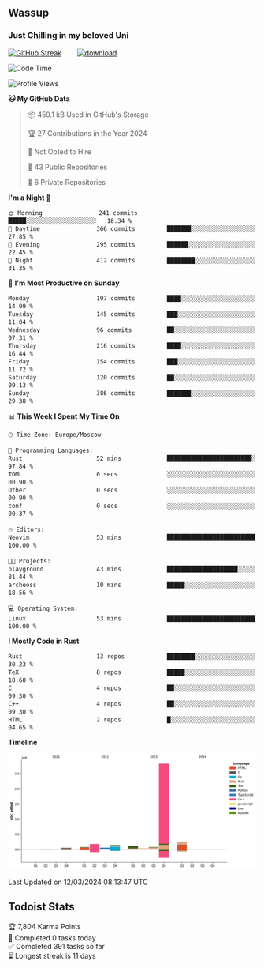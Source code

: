 ## Wassup 
### Just Chilling in my beloved Uni 

<!--
-->

[![GitHub Streak](http://github-readme-streak-stats.herokuapp.com?user=archeoss&theme=shades-of-purple&hide_border=true&date_format=j%20M%5B%20Y%5D)](https://git.io/streak-stats)&nbsp;&nbsp;&nbsp;&nbsp;&nbsp;&nbsp;&nbsp;&nbsp;[![download](https://user-images.githubusercontent.com/68448737/147796309-d8b65b1d-4dde-40d9-b03a-2b42aaa6cd43.jpeg)
](http://bmstu.ru/)

<!--START_SECTION:waka-->
![Code Time](http://img.shields.io/badge/Code%20Time-2%2C556%20hrs%2037%20mins-blue)

![Profile Views](http://img.shields.io/badge/Profile%20Views-4-blue)

**🐱 My GitHub Data** 

> 📦 459.1 kB Used in GitHub's Storage 
 > 
> 🏆 27 Contributions in the Year 2024
 > 
> 🚫 Not Opted to Hire
 > 
> 📜 43 Public Repositories 
 > 
> 🔑 6 Private Repositories 
 > 
**I'm a Night 🦉** 

```text
🌞 Morning                241 commits         █████░░░░░░░░░░░░░░░░░░░░   18.34 % 
🌆 Daytime                366 commits         ███████░░░░░░░░░░░░░░░░░░   27.85 % 
🌃 Evening                295 commits         ██████░░░░░░░░░░░░░░░░░░░   22.45 % 
🌙 Night                  412 commits         ████████░░░░░░░░░░░░░░░░░   31.35 % 
```
📅 **I'm Most Productive on Sunday** 

```text
Monday                   197 commits         ████░░░░░░░░░░░░░░░░░░░░░   14.99 % 
Tuesday                  145 commits         ███░░░░░░░░░░░░░░░░░░░░░░   11.04 % 
Wednesday                96 commits          ██░░░░░░░░░░░░░░░░░░░░░░░   07.31 % 
Thursday                 216 commits         ████░░░░░░░░░░░░░░░░░░░░░   16.44 % 
Friday                   154 commits         ███░░░░░░░░░░░░░░░░░░░░░░   11.72 % 
Saturday                 120 commits         ██░░░░░░░░░░░░░░░░░░░░░░░   09.13 % 
Sunday                   386 commits         ███████░░░░░░░░░░░░░░░░░░   29.38 % 
```


📊 **This Week I Spent My Time On** 

```text
🕑︎ Time Zone: Europe/Moscow

💬 Programming Languages: 
Rust                     52 mins             ████████████████████████░   97.84 % 
TOML                     0 secs              ░░░░░░░░░░░░░░░░░░░░░░░░░   00.90 % 
Other                    0 secs              ░░░░░░░░░░░░░░░░░░░░░░░░░   00.90 % 
conf                     0 secs              ░░░░░░░░░░░░░░░░░░░░░░░░░   00.37 % 

🔥 Editors: 
Neovim                   53 mins             █████████████████████████   100.00 % 

🐱‍💻 Projects: 
playground               43 mins             ████████████████████░░░░░   81.44 % 
archeoss                 10 mins             █████░░░░░░░░░░░░░░░░░░░░   18.56 % 

💻 Operating System: 
Linux                    53 mins             █████████████████████████   100.00 % 
```

**I Mostly Code in Rust** 

```text
Rust                     13 repos            ████████░░░░░░░░░░░░░░░░░   30.23 % 
TeX                      8 repos             █████░░░░░░░░░░░░░░░░░░░░   18.60 % 
C                        4 repos             ██░░░░░░░░░░░░░░░░░░░░░░░   09.30 % 
C++                      4 repos             ██░░░░░░░░░░░░░░░░░░░░░░░   09.30 % 
HTML                     2 repos             █░░░░░░░░░░░░░░░░░░░░░░░░   04.65 % 
```



**Timeline**

![Lines of Code chart](https://raw.githubusercontent.com/archeoss/archeoss/master/assets/bar_graph.png)


 Last Updated on 12/03/2024 08:13:47 UTC
<!--END_SECTION:waka-->

## Todoist Stats

<!-- TODO-IST:START -->
🏆  7,804 Karma Points           
🌸  Completed 0 tasks today           
✅  Completed 391 tasks so far           
⏳  Longest streak is 11 days
<!-- TODO-IST:END -->
